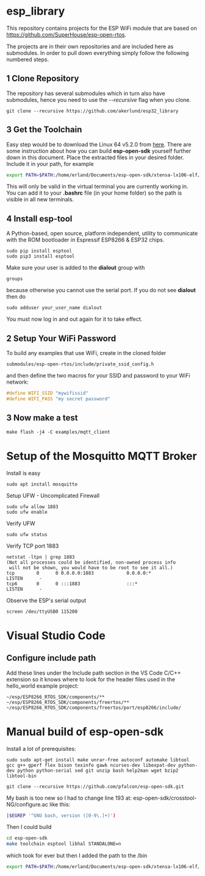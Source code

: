 # esp_library

This repository contains projects for the ESP WiFi module that are based on https://github.com/SuperHouse/esp-open-rtos.

The projects are in their own repositories and are included here as submodules. In order to pull down everything simply follow the following numbered steps.

## 1 Clone Repository

The repository has several submodules which in turn also have submodules, hence you need to use the *--recursive* flag when you clone.

```
git clone --recursive https://github.com/akerlund/esp32_library
```

## 3 Get the Toolchain

Easy step would be to download the Linux 64 v5.2.0 from [here](https://dl.espressif.com/dl/xtensa-lx106-elf-linux64-1.22.0-100-ge567ec7-5.2.0.tar.gz). There are some instruction about how you can build **esp-open-sdk** yourself further down in this document. Place the extracted files in your desired folder. Include it in your path, for example

```bash
export PATH=$PATH:/home/erland/Documents/esp-open-sdk/xtensa-lx106-elf/bin
```

This will only be valid in the virtual terminal you are currently working in. You can add it to your **.bashrc** file (in your home folder) so the path is visible in all new terminals.

## 4 Install esp-tool

A Python-based, open source, platform independent, utility to communicate with the ROM bootloader in Espressif ESP8266 & ESP32 chips.

```
sudo pip install esptool
sudo pip3 install esptool
```

Make sure your user is added to the **dialout** group with

```
groups
```

because otherwise you cannot use the serial port. If you do not see **dialout** then do

```
sudo adduser your_user_name dialout
```

You must now log in and out again for it to take effect.

## 2 Setup Your WiFi Password

To build any examples that use WiFi, create in the cloned folder

```
submodules/esp-open-rtos/include/private_ssid_config.h
```

and then define the two macros for your SSID and password to your WiFi network:

```c
#define WIFI_SSID "mywifissid"
#define WIFI_PASS "my secret password"
```

## 3 Now make a test

```
make flash -j4 -C examples/mqtt_client
```

# Setup of the Mosquitto MQTT Broker

Install is easy

```
sudo apt install mosquitto
```

Setup UFW - Uncomplicated Firewall

```
sudo ufw allow 1883
sudo ufw enable
```

Verify UFW
```
sudo ufw status
```

Verify TCP port 1883

```
netstat -ltpn | grep 1883
(Not all processes could be identified, non-owned process info
 will not be shown, you would have to be root to see it all.)
tcp        0      0 0.0.0.0:1883            0.0.0.0:*               LISTEN      -
tcp6       0      0 :::1883                 :::*                    LISTEN      -
```

Observe the ESP's serial output

```
screen /dev/ttyUSB0 115200
```

# Visual Studio Code
## Configure include path
Add these lines under the Include path section in the VS Code C/C++ extension so it knows where to look for the header files used in the hello_world example project:
```
~/esp/ESP8266_RTOS_SDK/components/**
~/esp/ESP8266_RTOS_SDK/components/freertos/**
~/esp/ESP8266_RTOS_SDK/components/freertos/port/esp8266/include/
```

# Manual build of esp-open-sdk

Install a lot of prerequisites:

```
sudo sudo apt-get install make unrar-free autoconf automake libtool gcc g++ gperf flex bison texinfo gawk ncurses-dev libexpat-dev python-dev python python-serial sed git unzip bash help2man wget bzip2 libtool-bin

git clone --recursive https://github.com/pfalcon/esp-open-sdk.git
```

My bash is too new so I had to change line 193 at: esp-open-sdk/crosstool-NG/configure.ac
like this:

```bash
|$EGREP '^GNU bash, version ([0-9\.]+)')
```

Then I could build


```bash
cd esp-open-sdk
make toolchain esptool libhal STANDALONE=n
```

which took for ever but then I added the path to the /bin

```bash
export PATH=$PATH:/home/erland/Documents/esp-open-sdk/xtensa-lx106-elf/bin
```

